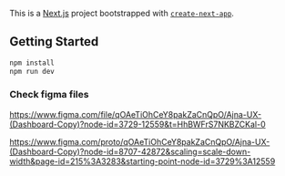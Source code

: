 This is a [Next.js](https://nextjs.org/) project bootstrapped with [`create-next-app`](https://github.com/vercel/next.js/tree/canary/packages/create-next-app).

## Getting Started
```bash
npm install
npm run dev
```

### Check figma files
https://www.figma.com/file/qOAeTiOhCeY8pakZaCnQpO/Ajna-UX-(Dashboard-Copy)?node-id=3729-12559&t=HhBWFrS7NKBZCKal-0


https://www.figma.com/proto/qOAeTiOhCeY8pakZaCnQpO/Ajna-UX-(Dashboard-Copy)?node-id=8707-42872&scaling=scale-down-width&page-id=215%3A3283&starting-point-node-id=3729%3A12559

